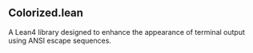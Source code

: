 ## Colorized.lean

A Lean4 library designed to enhance the appearance of terminal output using ANSI escape sequences.
